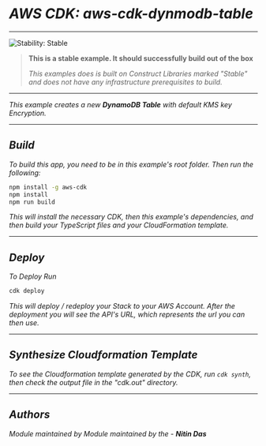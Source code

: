 # _AWS CDK:_ _aws-cdk-dynmodb-table_
<!--BEGIN STABILITY BANNER-->
---

![_Stability: Stable_](https://img.shields.io/badge/stability-Stable-success.svg?style=for-the-badge)

> **This is a stable example. It should successfully build out of the box**
>
> _This examples does is built on Construct Libraries marked "Stable" and does not have any infrastructure prerequisites to build._

---
<!--END STABILITY BANNER-->

_This example creates a new **DynamoDB Table** with default KMS key Encryption._

---

## _Build_

_To build this app, you need to be in this example's root folder. Then run the following:_

```bash
npm install -g aws-cdk
npm install
npm run build
```

_This will install the necessary CDK, then this example's dependencies, and then build your TypeScript files and your CloudFormation template._


---

## _Deploy_

_To Deploy Run_

```bash
cdk deploy
```

_This will deploy / redeploy your Stack to your AWS Account._
_After the deployment you will see the API's URL, which represents the url you can then use._

---

## _Synthesize Cloudformation Template_

_To see the Cloudformation template generated by the CDK, run `cdk synth`, then check the output file in the "cdk.out" directory._


---

## _Authors_
_Module maintained by Module maintained by the - **Nitin Das**_